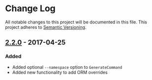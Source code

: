 # Change Log
All notable changes to this project will be documented in this file.
This project adheres to [Semantic Versioning](http://semver.org/).

## [2.2.0](https://github.com/sonata-project/SonataEasyExtendsBundle/compare/2.2.0...2.1.10) - 2017-04-25
### Added
- Added optional `--namespace` option to `GenerateCommand`
- Added new functionality to add ORM overrides
